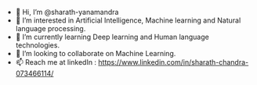 - 👋 Hi, I’m @sharath-yanamandra
- 👀 I’m interested in Artificial Intelligence, Machine learning and Natural language processing.
- 🌱 I’m currently learning Deep learning and Human language technologies.
- 💞️ I’m looking to collaborate on Machine Learning.
- 📫 Reach me at linkedIn : https://www.linkedin.com/in/sharath-chandra-073466114/

<!---
sharath-yanamandra/sharath-yanamandra is a ✨ special ✨ repository because its `README.md` (this file) appears on your GitHub profile.
You can click the Preview link to take a look at your changes.
--->
